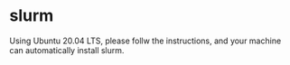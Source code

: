 # slurm
Using Ubuntu 20.04 LTS, please follw the instructions, and your machine can automatically install slurm.
